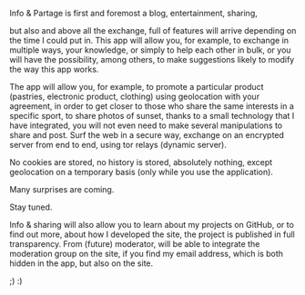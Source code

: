 Info & Partage is first and foremost a blog, entertainment, sharing, 


but also and above all the exchange, full of features will arrive depending on the time I could put in. This app will allow you, for example, to exchange in multiple ways, your knowledge, or simply to help each other in bulk, or you will have the possibility, among others, to make suggestions likely to modify the way this app works. 

The app will allow you, for example, to promote a particular product (pastries, electronic product, clothing) using geolocation with your agreement, in order to get closer to those who share the same interests in a specific sport, to share photos of sunset, thanks to a small technology that I have integrated, you will not even need to make several manipulations to share and post. Surf the web in a secure way, exchange on an encrypted server from end to end, using tor relays (dynamic server).

No cookies are stored, no history is stored, absolutely nothing, except geolocation on a temporary basis (only while you use the application). 

Many surprises are coming. 

Stay tuned.

Info & sharing will also allow you to learn about my projects on GitHub, or to find out more, about how I developed the site, the project is published in full transparency. From (future) moderator, will be able to integrate the moderation group on the site, if you find my email address, which is both hidden in the app, but also on the site.



;) :)


